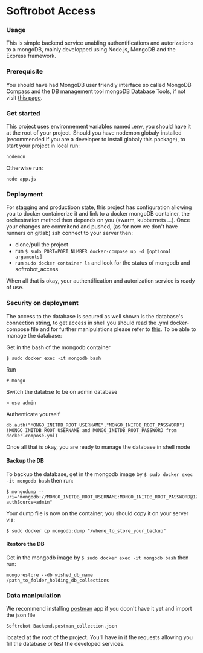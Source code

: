 # Softrobot Access

### Usage

This is simple backend service unabling authentifications and autorizations to a mongoDB, mainly developped using Node.js, MongoDB and the Express framework.

### Prerequisite

You should have had MongoDB user friendly interface so called MongoDB Compass and the DB management tool mongoDB Database Tools, if not visit [this page](https://www.mongodb.com/try/download/tools).

### Get started

This project uses environnement variables named .env, you should have it at the root of your project.
Should you have nodemon globaly installed (recommended if you are a developer to install globaly this package), to start your project in local run:

```
nodemon
```

Otherwise run:

```
node app.js
```

### Deployment

For stagging and productioon state, this project has configuration allowing you to docker containerize it and link to a docker mongoDB container, the orchestration method then depends on you (swarm, kubbernets ...).
Once your changes are commitend and pushed, (as for now we don't have runners on gitlab) ssh connect to your server then:

- clone/pull the project
- run `$ sudo PORT=PORT_NUMBER docker-compose up -d [optional arguments]`
- run `sudo docker container ls` and look for the status of mongodb and softrobot_access

When all that is okay, your authentification and autorization service is ready of use.

### Security on deployment

The access to the database is secured as well shown is the database's connection string, to get access in shell you should read the .yml docker-compose file and for further manipulations please refer to [this](ttps://docs.mongodb.com/manual/reference/mongo-shell/). To be able to manage the database:

Get in the bash of the mongodb container

```
$ sudo docker exec -it mongodb bash
```

Run

```
# mongo
```

Switch the databse to be on admin database

```
> use admin
```

Authenticate yourself

```
db.auth("MONGO_INITDB_ROOT_USERNAME","MONGO_INITDB_ROOT_PASSWORD") (MONGO_INITDB_ROOT_USERNAME and MONGO_INITDB_ROOT_PASSWORD from docker-compose.yml)
```

Once all that is okay, you are ready to manage the database in shell mode

#### Backup the DB

To backup the database, get in the mongodb image by `$ sudo docker exec -it mongodb bash` then run:

```
$ mongodump --uri="mongodb://MONGO_INITDB_ROOT_USERNAME:MONGO_INITDB_ROOT_PASSWORD@127.0.0.1:27017/?authSource=admin"
```

Your dump file is now on the container, you should copy it on your server via:

```
$ sudo docker cp mongodb:dump "/where_to_store_your_backup"
```

#### Restore the DB

Get in the mongodb image by `$ sudo docker exec -it mongodb bash` then run:

```
mongorestore --db wished_db_name /path_to_folder_holding_db_collections
```

### Data manipulation

We recommend installing [postman](https://www.postman.com/downloads/) app if you doon't have it yet and import the json file

```
Softrobot Backend.postman_collection.json
```

located at the root of the project. You'll have in it the requests allowing you fill the database or test the developed services.

